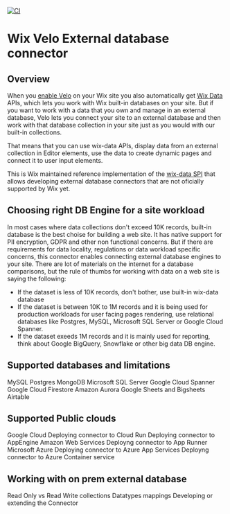 [![CI](https://github.com/wix/velo-external-db/actions/workflows/main.yml/badge.svg)](https://github.com/wix/velo-external-db/actions/workflows/main.yml)

# Wix Velo External database connector

## Overview

When you [enable Velo](https://support.wix.com/en/article/enabling-velo) on your Wix site you also automatically get [Wix Data](https://support.wix.com/en/article/about-wix-data) APIs, which lets you work with Wix built-in databases on your site. But if you want to work with a data that you own and manage in an external database, Velo lets you connect your site to an external database and then work with that database collection in your site just as you would with our built-in collections.

That means that you can use wix-data APIs, display data from an external collection in Editor elements, use the data to create dynamic pages and connect it to user input elements.

This is Wix maintained reference implementation of the [wix-data SPI](https://www.wix.com/velo/reference/spis/external-database-collections) that allows developing external database connectors that are not oficially supported by Wix yet.

## Choosing right DB Engine for a site workload

In most cases where data collections don't exceed 10K records, built-in database is the best choise for building a web site. It has native support for PII encryption, GDPR and other non functional concerns. But if there are requirements for data locality, regulations or data workload specific concerns, this connector enables connecting external database engines to your site. There are lot of materials on the internet for a database comparisons, but the rule of thumbs for working with data on a web site is saying the following:

* If the dataset is less of 10K records, don't bother, use built-in wix-data database
* If the dataset is between 10K to 1M records and it is being used for production workloads for user facing pages rendering, use relational databases like Postgres, MySQL, Microsoft SQL Server or Google Cloud Spanner.
* If the dataset exeeds 1M records and it is mainly used for reporting, think about Google BigQuery, Snowflake or other big data DB engine.

## Supported databases and limitations

MySQL
Postgres
MongoDB
Microsoft SQL Server
Google Cloud Spanner
Google Cloud Firestore
Amazon Aurora
Google Sheets and Bigsheets
Airtable

## Supported Public clouds

Google Cloud
Deploying connector to Cloud Run
Deploying connector to AppEngine
Amazon Web Services
Deployng connector to App Runner
Microsoft Azure
Deploying connector to Azure App Services
Deployng connector to Azure Container service

## Working with on prem external database

Read Only vs Read Write collections
Datatypes mappings
Developing or extending the Connector
